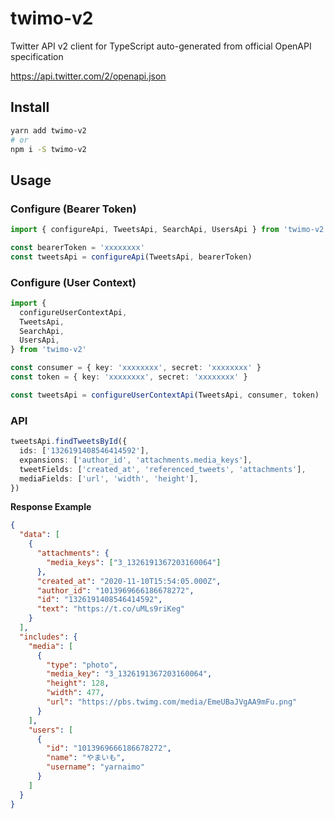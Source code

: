 # twimo-v2

Twitter API v2 client for TypeScript auto-generated from official OpenAPI specification

https://api.twitter.com/2/openapi.json

## Install

```sh
yarn add twimo-v2
# or
npm i -S twimo-v2
```

## Usage

### Configure (Bearer Token)

```ts
import { configureApi, TweetsApi, SearchApi, UsersApi } from 'twimo-v2'

const bearerToken = 'xxxxxxxx'
const tweetsApi = configureApi(TweetsApi, bearerToken)
```

### Configure (User Context)

```ts
import {
  configureUserContextApi,
  TweetsApi,
  SearchApi,
  UsersApi,
} from 'twimo-v2'

const consumer = { key: 'xxxxxxxx', secret: 'xxxxxxxx' }
const token = { key: 'xxxxxxxx', secret: 'xxxxxxxx' }

const tweetsApi = configureUserContextApi(TweetsApi, consumer, token)
```

### API

```ts
tweetsApi.findTweetsById({
  ids: ['1326191408546414592'],
  expansions: ['author_id', 'attachments.media_keys'],
  tweetFields: ['created_at', 'referenced_tweets', 'attachments'],
  mediaFields: ['url', 'width', 'height'],
})
```

**Response Example**

```json
{
  "data": [
    {
      "attachments": {
        "media_keys": ["3_1326191367203160064"]
      },
      "created_at": "2020-11-10T15:54:05.000Z",
      "author_id": "1013969666186678272",
      "id": "1326191408546414592",
      "text": "https://t.co/uMLs9riKeg"
    }
  ],
  "includes": {
    "media": [
      {
        "type": "photo",
        "media_key": "3_1326191367203160064",
        "height": 128,
        "width": 477,
        "url": "https://pbs.twimg.com/media/EmeUBaJVgAA9mFu.png"
      }
    ],
    "users": [
      {
        "id": "1013969666186678272",
        "name": "やまいも",
        "username": "yarnaimo"
      }
    ]
  }
}
```
